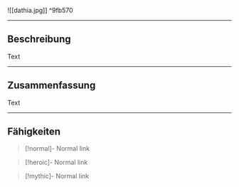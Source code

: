 

![[dathia.jpg]] ^9fb570

---

## Beschreibung

Text

---
## Zusammenfassung

Text

---
## Fähigkeiten

> [!normal]- Normal
> link

> [!heroic]- Normal
> link

> [!mythic]- Normal
> link

